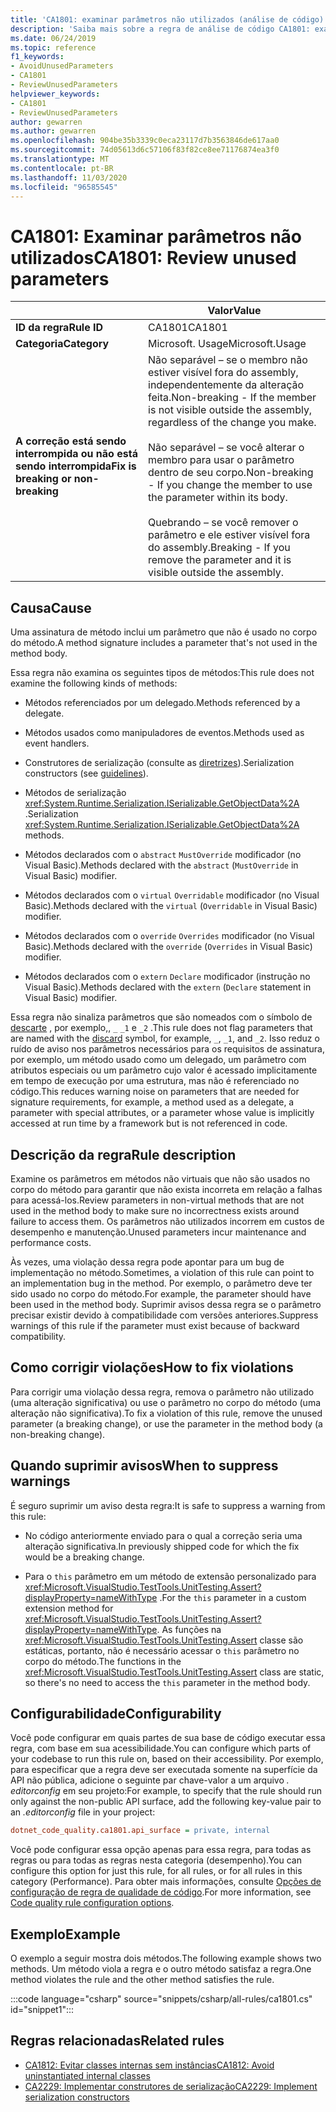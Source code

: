```yaml
---
title: 'CA1801: examinar parâmetros não utilizados (análise de código)'
description: 'Saiba mais sobre a regra de análise de código CA1801: examinar parâmetros não utilizados'
ms.date: 06/24/2019
ms.topic: reference
f1_keywords:
- AvoidUnusedParameters
- CA1801
- ReviewUnusedParameters
helpviewer_keywords:
- CA1801
- ReviewUnusedParameters
author: gewarren
ms.author: gewarren
ms.openlocfilehash: 904be35b3339c0eca23117d7b3563846de617aa0
ms.sourcegitcommit: 74d05613d6c57106f83f82ce8ee71176874ea3f0
ms.translationtype: MT
ms.contentlocale: pt-BR
ms.lasthandoff: 11/03/2020
ms.locfileid: "96585545"
---
```

# <a name="ca1801-review-unused-parameters"></a><span data-ttu-id="8b256-103">CA1801: Examinar parâmetros não utilizados</span><span class="sxs-lookup"><span data-stu-id="8b256-103">CA1801: Review unused parameters</span></span>

| | <span data-ttu-id="8b256-104">Valor</span><span class="sxs-lookup"><span data-stu-id="8b256-104">Value</span></span> |
|-|-|
| <span data-ttu-id="8b256-105">**ID da regra**</span><span class="sxs-lookup"><span data-stu-id="8b256-105">**Rule ID**</span></span> |<span data-ttu-id="8b256-106">CA1801</span><span class="sxs-lookup"><span data-stu-id="8b256-106">CA1801</span></span>|
| <span data-ttu-id="8b256-107">**Categoria**</span><span class="sxs-lookup"><span data-stu-id="8b256-107">**Category**</span></span> |<span data-ttu-id="8b256-108">Microsoft. Usage</span><span class="sxs-lookup"><span data-stu-id="8b256-108">Microsoft.Usage</span></span>|
| <span data-ttu-id="8b256-109">**A correção está sendo interrompida ou não está sendo interrompida**</span><span class="sxs-lookup"><span data-stu-id="8b256-109">**Fix is breaking or non-breaking**</span></span> |<span data-ttu-id="8b256-110">Não separável – se o membro não estiver visível fora do assembly, independentemente da alteração feita.</span><span class="sxs-lookup"><span data-stu-id="8b256-110">Non-breaking - If the member is not visible outside the assembly, regardless of the change you make.</span></span><br/><br/><span data-ttu-id="8b256-111">Não separável – se você alterar o membro para usar o parâmetro dentro de seu corpo.</span><span class="sxs-lookup"><span data-stu-id="8b256-111">Non-breaking - If you change the member to use the parameter within its body.</span></span><br/><br/><span data-ttu-id="8b256-112">Quebrando – se você remover o parâmetro e ele estiver visível fora do assembly.</span><span class="sxs-lookup"><span data-stu-id="8b256-112">Breaking - If you remove the parameter and it is visible outside the assembly.</span></span>|

## <a name="cause"></a><span data-ttu-id="8b256-113">Causa</span><span class="sxs-lookup"><span data-stu-id="8b256-113">Cause</span></span>

<span data-ttu-id="8b256-114">Uma assinatura de método inclui um parâmetro que não é usado no corpo do método.</span><span class="sxs-lookup"><span data-stu-id="8b256-114">A method signature includes a parameter that's not used in the method body.</span></span>

<span data-ttu-id="8b256-115">Essa regra não examina os seguintes tipos de métodos:</span><span class="sxs-lookup"><span data-stu-id="8b256-115">This rule does not examine the following kinds of methods:</span></span>

- <span data-ttu-id="8b256-116">Métodos referenciados por um delegado.</span><span class="sxs-lookup"><span data-stu-id="8b256-116">Methods referenced by a delegate.</span></span>

- <span data-ttu-id="8b256-117">Métodos usados como manipuladores de eventos.</span><span class="sxs-lookup"><span data-stu-id="8b256-117">Methods used as event handlers.</span></span>

- <span data-ttu-id="8b256-118">Construtores de serialização (consulte as [diretrizes](../../../standard/serialization/serialization-guidelines.md#runtime-serialization)).</span><span class="sxs-lookup"><span data-stu-id="8b256-118">Serialization constructors (see [guidelines](../../../standard/serialization/serialization-guidelines.md#runtime-serialization)).</span></span>

- <span data-ttu-id="8b256-119">Métodos de serialização <xref:System.Runtime.Serialization.ISerializable.GetObjectData%2A> .</span><span class="sxs-lookup"><span data-stu-id="8b256-119">Serialization <xref:System.Runtime.Serialization.ISerializable.GetObjectData%2A> methods.</span></span>

- <span data-ttu-id="8b256-120">Métodos declarados com o `abstract` `MustOverride` modificador (no Visual Basic).</span><span class="sxs-lookup"><span data-stu-id="8b256-120">Methods declared with the `abstract` (`MustOverride` in Visual Basic) modifier.</span></span>

- <span data-ttu-id="8b256-121">Métodos declarados com o `virtual` `Overridable` modificador (no Visual Basic).</span><span class="sxs-lookup"><span data-stu-id="8b256-121">Methods declared with the `virtual` (`Overridable` in Visual Basic) modifier.</span></span>

- <span data-ttu-id="8b256-122">Métodos declarados com o `override` `Overrides` modificador (no Visual Basic).</span><span class="sxs-lookup"><span data-stu-id="8b256-122">Methods declared with the `override` (`Overrides` in Visual Basic) modifier.</span></span>

- <span data-ttu-id="8b256-123">Métodos declarados com o `extern` `Declare` modificador (instrução no Visual Basic).</span><span class="sxs-lookup"><span data-stu-id="8b256-123">Methods declared with the `extern` (`Declare` statement in Visual Basic) modifier.</span></span>

<span data-ttu-id="8b256-124">Essa regra não sinaliza parâmetros que são nomeados com o símbolo de [descarte](../../../csharp/discards.md) , por exemplo,, `_` `_1` e `_2` .</span><span class="sxs-lookup"><span data-stu-id="8b256-124">This rule does not flag parameters that are named with the [discard](../../../csharp/discards.md) symbol, for example, `_`, `_1`, and `_2`.</span></span> <span data-ttu-id="8b256-125">Isso reduz o ruído de aviso nos parâmetros necessários para os requisitos de assinatura, por exemplo, um método usado como um delegado, um parâmetro com atributos especiais ou um parâmetro cujo valor é acessado implicitamente em tempo de execução por uma estrutura, mas não é referenciado no código.</span><span class="sxs-lookup"><span data-stu-id="8b256-125">This reduces warning noise on parameters that are needed for signature requirements, for example, a method used as a delegate, a parameter with special attributes, or a parameter whose value is implicitly accessed at run time by a framework but is not referenced in code.</span></span>

## <a name="rule-description"></a><span data-ttu-id="8b256-126">Descrição da regra</span><span class="sxs-lookup"><span data-stu-id="8b256-126">Rule description</span></span>

<span data-ttu-id="8b256-127">Examine os parâmetros em métodos não virtuais que não são usados no corpo do método para garantir que não exista incorreta em relação a falhas para acessá-los.</span><span class="sxs-lookup"><span data-stu-id="8b256-127">Review parameters in non-virtual methods that are not used in the method body to make sure no incorrectness exists around failure to access them.</span></span> <span data-ttu-id="8b256-128">Os parâmetros não utilizados incorrem em custos de desempenho e manutenção.</span><span class="sxs-lookup"><span data-stu-id="8b256-128">Unused parameters incur maintenance and performance costs.</span></span>

<span data-ttu-id="8b256-129">Às vezes, uma violação dessa regra pode apontar para um bug de implementação no método.</span><span class="sxs-lookup"><span data-stu-id="8b256-129">Sometimes, a violation of this rule can point to an implementation bug in the method.</span></span> <span data-ttu-id="8b256-130">Por exemplo, o parâmetro deve ter sido usado no corpo do método.</span><span class="sxs-lookup"><span data-stu-id="8b256-130">For example, the parameter should have been used in the method body.</span></span> <span data-ttu-id="8b256-131">Suprimir avisos dessa regra se o parâmetro precisar existir devido à compatibilidade com versões anteriores.</span><span class="sxs-lookup"><span data-stu-id="8b256-131">Suppress warnings of this rule if the parameter must exist because of backward compatibility.</span></span>

## <a name="how-to-fix-violations"></a><span data-ttu-id="8b256-132">Como corrigir violações</span><span class="sxs-lookup"><span data-stu-id="8b256-132">How to fix violations</span></span>

<span data-ttu-id="8b256-133">Para corrigir uma violação dessa regra, remova o parâmetro não utilizado (uma alteração significativa) ou use o parâmetro no corpo do método (uma alteração não significativa).</span><span class="sxs-lookup"><span data-stu-id="8b256-133">To fix a violation of this rule, remove the unused parameter (a breaking change), or use the parameter in the method body (a non-breaking change).</span></span>

## <a name="when-to-suppress-warnings"></a><span data-ttu-id="8b256-134">Quando suprimir avisos</span><span class="sxs-lookup"><span data-stu-id="8b256-134">When to suppress warnings</span></span>

<span data-ttu-id="8b256-135">É seguro suprimir um aviso desta regra:</span><span class="sxs-lookup"><span data-stu-id="8b256-135">It is safe to suppress a warning from this rule:</span></span>

- <span data-ttu-id="8b256-136">No código anteriormente enviado para o qual a correção seria uma alteração significativa.</span><span class="sxs-lookup"><span data-stu-id="8b256-136">In previously shipped code for which the fix would be a breaking change.</span></span>

- <span data-ttu-id="8b256-137">Para o `this` parâmetro em um método de extensão personalizado para <xref:Microsoft.VisualStudio.TestTools.UnitTesting.Assert?displayProperty=nameWithType> .</span><span class="sxs-lookup"><span data-stu-id="8b256-137">For the `this` parameter in a custom extension method for <xref:Microsoft.VisualStudio.TestTools.UnitTesting.Assert?displayProperty=nameWithType>.</span></span> <span data-ttu-id="8b256-138">As funções na <xref:Microsoft.VisualStudio.TestTools.UnitTesting.Assert> classe são estáticas, portanto, não é necessário acessar o `this` parâmetro no corpo do método.</span><span class="sxs-lookup"><span data-stu-id="8b256-138">The functions in the <xref:Microsoft.VisualStudio.TestTools.UnitTesting.Assert> class are static, so there's no need to access the `this` parameter in the method body.</span></span>

## <a name="configurability"></a><span data-ttu-id="8b256-139">Configurabilidade</span><span class="sxs-lookup"><span data-stu-id="8b256-139">Configurability</span></span>

<span data-ttu-id="8b256-140">Você pode configurar em quais partes de sua base de código executar essa regra, com base em sua acessibilidade.</span><span class="sxs-lookup"><span data-stu-id="8b256-140">You can configure which parts of your codebase to run this rule on, based on their accessibility.</span></span> <span data-ttu-id="8b256-141">Por exemplo, para especificar que a regra deve ser executada somente na superfície da API não pública, adicione o seguinte par chave-valor a um arquivo *. editorconfig* em seu projeto:</span><span class="sxs-lookup"><span data-stu-id="8b256-141">For example, to specify that the rule should run only against the non-public API surface, add the following key-value pair to an *.editorconfig* file in your project:</span></span>

```ini
dotnet_code_quality.ca1801.api_surface = private, internal
```

<span data-ttu-id="8b256-142">Você pode configurar essa opção apenas para essa regra, para todas as regras ou para todas as regras nesta categoria (desempenho).</span><span class="sxs-lookup"><span data-stu-id="8b256-142">You can configure this option for just this rule, for all rules, or for all rules in this category (Performance).</span></span> <span data-ttu-id="8b256-143">Para obter mais informações, consulte [Opções de configuração de regra de qualidade de código](../code-quality-rule-options.md).</span><span class="sxs-lookup"><span data-stu-id="8b256-143">For more information, see [Code quality rule configuration options](../code-quality-rule-options.md).</span></span>

## <a name="example"></a><span data-ttu-id="8b256-144">Exemplo</span><span class="sxs-lookup"><span data-stu-id="8b256-144">Example</span></span>

<span data-ttu-id="8b256-145">O exemplo a seguir mostra dois métodos.</span><span class="sxs-lookup"><span data-stu-id="8b256-145">The following example shows two methods.</span></span> <span data-ttu-id="8b256-146">Um método viola a regra e o outro método satisfaz a regra.</span><span class="sxs-lookup"><span data-stu-id="8b256-146">One method violates the rule and the other method satisfies the rule.</span></span>

:::code language="csharp" source="snippets/csharp/all-rules/ca1801.cs" id="snippet1":::

## <a name="related-rules"></a><span data-ttu-id="8b256-147">Regras relacionadas</span><span class="sxs-lookup"><span data-stu-id="8b256-147">Related rules</span></span>

- [<span data-ttu-id="8b256-148">CA1812: Evitar classes internas sem instâncias</span><span class="sxs-lookup"><span data-stu-id="8b256-148">CA1812: Avoid uninstantiated internal classes</span></span>](ca1812.md)
- [<span data-ttu-id="8b256-149">CA2229: Implementar construtores de serialização</span><span class="sxs-lookup"><span data-stu-id="8b256-149">CA2229: Implement serialization constructors</span></span>](ca2229.md)
